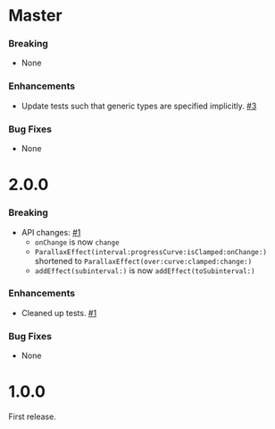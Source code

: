 # Master

### Breaking

- None

### Enhancements

- Update tests such that generic types are specified implicitly.
  [#3](https://github.com/Parallaxer/Parallaxer/pull/3)

### Bug Fixes

- None

# 2.0.0

### Breaking

- API changes:
  [#1](https://github.com/Parallaxer/Parallaxer/pull/1)
    - `onChange` is now `change`
    - `ParallaxEffect(interval:progressCurve:isClamped:onChange:)` shortened to
      `ParallaxEffect(over:curve:clamped:change:)`
    - `addEffect(subinterval:)` is now `addEffect(toSubinterval:)`

### Enhancements

- Cleaned up tests.
  [#1](https://github.com/Parallaxer/Parallaxer/pull/1)

### Bug Fixes

- None

# 1.0.0

First release.
